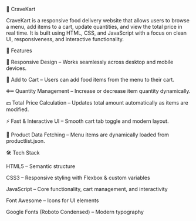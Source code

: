﻿🍔 CraveKart

CraveKart is a responsive food delivery website that allows users to browse a menu, add items to a cart, update quantities, and view the total price in real time. It is built using HTML, CSS, and JavaScript with a focus on clean UI, responsiveness, and interactive functionality.

🚀 Features

📱 Responsive Design – Works seamlessly across desktop and mobile devices.

🛒 Add to Cart – Users can add food items from the menu to their cart.

➕➖ Quantity Management – Increase or decrease item quantity dynamically.

💵 Total Price Calculation – Updates total amount automatically as items are modified.

⚡ Fast & Interactive UI – Smooth cart tab toggle and modern layout.

📂 Product Data Fetching – Menu items are dynamically loaded from productlist.json.







🛠️ Tech Stack

HTML5 – Semantic structure

CSS3 – Responsive styling with Flexbox & custom variables

JavaScript – Core functionality, cart management, and interactivity

Font Awesome – Icons for UI elements

Google Fonts (Roboto Condensed) – Modern typography
